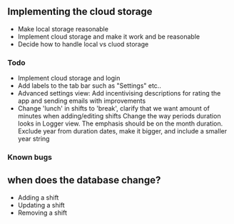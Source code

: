 ## Implementing the cloud storage
* Make local storage reasonable
* Implement cloud storage and make it work and be reasonable
* Decide how to handle local vs cluod storage

### Todo
* Implement cloud storage and login
* Add labels to the tab bar such as "Settings" etc..
* Advanced settings view: Add incentivising descriptions for rating the app and sending emails with improvements
* Change 'lunch' in shifts to 'break', clarify that we want amount of minutes when adding/editing shifts
Change the way periods duration looks in Logger view. The emphasis should be on the month duration. Exclude year from duration dates, make it bigger, and include a smaller year string


### Known bugs


## when does the database change?
* Adding a shift
* Updating a shift
* Removing a shift

